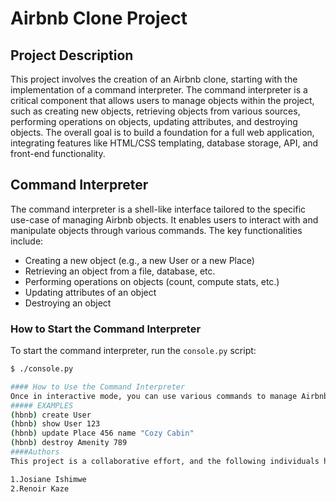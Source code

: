 # Airbnb Clone Project

## Project Description

This project involves the creation of an Airbnb clone, starting with the implementation of a command interpreter. The command interpreter is a critical component that allows users to manage objects within the project, such as creating new objects, retrieving objects from various sources, performing operations on objects, updating attributes, and destroying objects. The overall goal is to build a foundation for a full web application, integrating features like HTML/CSS templating, database storage, API, and front-end functionality.

## Command Interpreter

The command interpreter is a shell-like interface tailored to the specific use-case of managing Airbnb objects. It enables users to interact with and manipulate objects through various commands. The key functionalities include:

- Creating a new object (e.g., a new User or a new Place)
- Retrieving an object from a file, database, etc.
- Performing operations on objects (count, compute stats, etc.)
- Updating attributes of an object
- Destroying an object

### How to Start the Command Interpreter

To start the command interpreter, run the `console.py` script:

```bash
$ ./console.py

#### How to Use the Command Interpreter
Once in interactive mode, you can use various commands to manage Airbnb objects. For a list of available commands, type help
##### EXAMPLES 
(hbnb) create User
(hbnb) show User 123
(hbnb) update Place 456 name "Cozy Cabin"
(hbnb) destroy Amenity 789
####Authors
This project is a collaborative effort, and the following individuals have contributed content:

1.Josiane Ishimwe
2.Renoir Kaze


